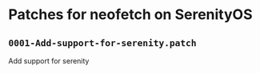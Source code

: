 # Patches for neofetch on SerenityOS

## `0001-Add-support-for-serenity.patch`

Add support for serenity


